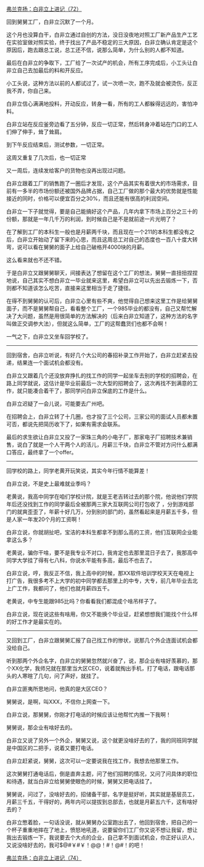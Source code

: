 <p></p><a href="https://zhuanlan.zhihu.com/p/103258159" data-draft-node="block" data-draft-type="link-card" data-image="https://pic4.zhimg.com/v2-aa6119410d90f523157eb0da177c9c87_180x120.jpg" data-image-width="800" data-image-height="320" class="internal">弗兰克扬：白非立上进记（72）</a><p>回到舅舅工厂，白非立沉默了一个月。</p><p>这个月也没算白干，白非立通过自创的方法，没日没夜地对照工厂新产品生产工艺在实验室做对照实验，终于找出了产品不稳定的三大原因，白非立确认肯定是这个原因后，跑去跟总工说，总工还不信，说那么简单，为什么别的人都不知道。</p><p>最后在白非立的争取下，工厂给了一次试产的机会，所有工序完成后，小工头让白非立自己去加最后的料和开反应。</p><p>小工头说，这种方法以前的人都试过了，试一次喷一次，跑不及就会被烫伤，反正我不弄，你自己来。</p><p>白非立信心满满地投料，开动反应，转身一看，所有的工人都躲得远远的，害怕冲料。</p><p>白非立站在反应釜旁边看了五分钟，反应一切正常，然后转身冲着站在门口的工人们伸了伸手，耸了耸肩。</p><p>到下午反应结束后，测试参数，一切正常。</p><p>这周又重复了几次后，也一切正常</p><p>又一周后，连续发给客户的货物也没再出现过问题。</p><p>白非立跟着工厂的销售跑了一圈后才发现，这个产品其实有着很大的市场需求，目前有一多半的市场份额还被国外品牌占据，自己工厂做的那个最大的优势就是性能接近的同时，价格可以便宜百分之30%，而且还能有很高的利润空间。</p><p>白非立一下子就觉得，要是自己能搞好这个产品，几年内拿下市场上百分之三十的份额，那就是一年几千万的利润，到时候自己是不是就前途一片光明了？</p><p>在了解到工厂的本科生一般也是月薪两千块，而且现在一个211的本科生都没有之后，白非立开始动了留下来的心思，而且这周总工对自己的态度也一百八十度大转弯，说可以看在舅舅的面子上给自己破格开4000块的月薪。</p><p>这么看来就也不还不错。</p><p>于是白非立又跟舅舅聊天，间接表达了想留在这个工厂的想法，舅舅一直扭扭捏捏地说，自己其实不想白非立一毕业就来这里，希望白非立可以先出去锻炼一下，否则都不知道该怎么吃苦，直接来这里相当于走了捷径。</p><p>在得不到舅舅的认可后，白非立心里有些不爽，他觉得自己想来这里工作是给舅舅面子，而不是舅舅帮自己，看看整个工厂，一个985毕业的都没有，自己又帮忙解决了大问题，虽然是用很简单的方法解决的（后来白非立知道了，这种方法的名字叫做正交调参大法），但就这么简单，工厂的这帮蠢货们也都不会啊！</p><p>一气之下，白非立又坐车回学校了。</p><hr/><p>回到宿舍，白非立听说，有好几个大公司的春招补录工作开始了，白非立赶紧去投递，结果连一个面试机会都没有。</p><p>白非立又跟着几个还没放弃挣扎的找工作的同学一起坐车去别的学校的招聘会，在路上同学就说，这估计是毕业前最后一次大型的招聘会了，这次再找不到满意的工作，就只能凑合着干了，那同学问白非立保底的工作是什么。</p><p>白非立迟疑了一会儿说，可能要去广州吧。</p><p>在招聘会上，白非立转了十几圈，也才投了三个公司，三家公司的面试人员都未置可否，都说先把简历收下了，如果有需求会联系。</p><p>最后的求生欲让白非立又投了一家珠三角的小电子厂，那家电子厂招聘技术兼销售，说白了就是一个人干两个人的活儿，月薪三千块，白非立不管对方问什么都满口答应，最终拿了一个offer。</p><hr/><p>回学校的路上，同学老黄开玩笑说，其实今年行情不能算差！</p><p>白非立说，不是史上最难就业季吗？</p><p>老黄说，我高中同学在咱们学校计院，就是王老吉转过去的那个院，他说他们学院年后还没找到工作的同学最后全被那两三家大互联网公司打包收了 ，分到游戏部门的就爽歪歪了，年薪十好几万，分到别的部门的，虽然看起来是月薪五千多，但是人家一年发20个月的工资啊！</p><p>白非立说，你就胡扯吧，宝洁的本科生都拿不到那么高的工资，他们互联网企业能拿这么多？</p><p>老黄说，骗你干啥，要不是我专业不对口，我肯定也去那里混日子去了，我那高中同学大学挂了得有七八科，你说水平能有多高，最后不也去了。</p><p>白非立说，哼，我反正不信，我上高中的时候，那XX软件培训学校天天在电视上打广告，我很多考不上大学的初中同学都去那里上的中专，大专，前几年毕业去北上广工作，我都问了，他们也就月薪四五千。</p><p>老黄说，中专生能跟985比吗？你看看我们都混成个啥吊样子了。</p><p>白非立说，现在说这些有啥用，你又不能换个毕业证，赶紧想想我们能找个什么样的好工作才是最实在的。</p><hr/><p>又回到工厂，白非立跟舅舅汇报了自己找工作的惨状，说那几个外企连面试机会都没给自己。</p><p>听到那两个外企名字，白非立的舅舅忽然就兴奋了，说，那企业有啥好羡慕的，那个XX化学，我师兄就在那里当大区CEO，说着就掏出手机，打了电话，跟电话那头的人寒暄了几句，问了声好，就挂了。</p><p>白非立匪夷所思地问，他真的是大区CEO？</p><p>舅舅说，是啊，叫XXX，不信你上网查一下。</p><p>白非立说，那舅舅，你刚才打电话的时候应该让他帮忙内推一下我啊！</p><p>舅舅说，那企业有啥好去的。</p><p>白非立又说了另外一个外企，舅舅又说，这个就更没啥好去的了，我的同班同学就是中国区的二把手，说着又要打电话。</p><p>白非立赶紧说，舅舅，这次可以一定要说我在找工作，我想去他那里工作。</p><p>这次舅舅打通电话后，倒是直奔主题，问了他们招聘的情况，又问了问具体的职位和待遇，就当白非立给舅舅使眼色的时候，舅舅又把电话挂了。</p><p>舅舅说，问过了，没啥好去的，招储备干部，名字是挺好听，其实就是基层员工，月薪三千五，干得好的，两年内可以提拔到总部去，也就是月薪五六千，这有啥好去的？</p><p>白非立憋着脸，一句话没说，就从舅舅办公室跑出去了，他回到宿舍，把自己的一个杯子重重地摔在了地上，愤怒地吼道，说要留你们工厂你又说不想让我留，想让我出去锻炼一下，我说要去个大点的企业，自己拿不到面试机会，你正好认识人，又说没啥好去的，我可$@#￥#￥！@@！#！@#！的吧！</p><a href="https://zhuanlan.zhihu.com/p/104002188" data-draft-node="block" data-draft-type="link-card" data-image="https://pic3.zhimg.com/v2-8e08257ec3f040bfff90848153f812b2_180x120.jpg" data-image-width="1028" data-image-height="315" class="internal">弗兰克扬：白非立上进记（74）</a><p></p>